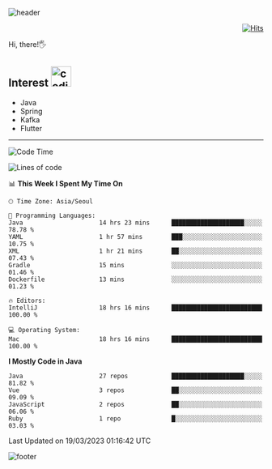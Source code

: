 ![header](https://capsule-render.vercel.app/api?type=soft&color=gradient&text=%20%20Jeff%20%20&fontAlign=30&fontSize=30&textBg=true&desc=Backend%20Developer&descAlign=60&descAlignY=50&&descSize=30)

<div align=right>
  
[![Hits](https://hits.seeyoufarm.com/api/count/incr/badge.svg?url=https%3A%2F%2Fgithub.com%2Fjeff-seyong)](https://hits.seeyoufarm.com)

</div>


Hi, there!🖐

## Interest <img src="https://media.giphy.com/media/bx3Cvt88j7PtM4SOaS/giphy.gif" alt="coding" width="40px" />

- Java
- Spring
- Kafka
- Flutter

---

<!--START_SECTION:waka-->
![Code Time](http://img.shields.io/badge/Code%20Time-376%20hrs%2040%20mins-blue)

![Lines of code](https://img.shields.io/badge/From%20Hello%20World%20I%27ve%20Written-659.6%20thousand%20lines%20of%20code-blue)

📊 **This Week I Spent My Time On** 

```text
🕑︎ Time Zone: Asia/Seoul

💬 Programming Languages: 
Java                     14 hrs 23 mins      ████████████████████░░░░░   78.78 % 
YAML                     1 hr 57 mins        ███░░░░░░░░░░░░░░░░░░░░░░   10.75 % 
XML                      1 hr 21 mins        ██░░░░░░░░░░░░░░░░░░░░░░░   07.43 % 
Gradle                   15 mins             ░░░░░░░░░░░░░░░░░░░░░░░░░   01.46 % 
Dockerfile               13 mins             ░░░░░░░░░░░░░░░░░░░░░░░░░   01.23 % 

🔥 Editors: 
IntelliJ                 18 hrs 16 mins      █████████████████████████   100.00 % 

💻 Operating System: 
Mac                      18 hrs 16 mins      █████████████████████████   100.00 % 
```

**I Mostly Code in Java** 

```text
Java                     27 repos            ████████████████████░░░░░   81.82 % 
Vue                      3 repos             ██░░░░░░░░░░░░░░░░░░░░░░░   09.09 % 
JavaScript               2 repos             ██░░░░░░░░░░░░░░░░░░░░░░░   06.06 % 
Ruby                     1 repo              █░░░░░░░░░░░░░░░░░░░░░░░░   03.03 % 
```




 Last Updated on 19/03/2023 01:16:42 UTC
<!--END_SECTION:waka-->

<!--

<div align=center>
  
[![Gmail Badge](https://img.shields.io/badge/Gmail-d14836?style=flat&logo=Gmail&logoColor=white&link=mailto:sedragon.kim@gmail.com)](mailto:sedragon.kim@gmail.com) 

</div>

-->


![footer](https://capsule-render.vercel.app/api?type=waving&color=gradient&height=300&section=footer&animation=twinkling&reversal=true)
